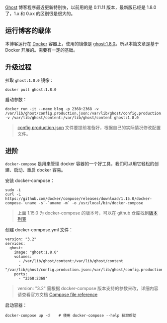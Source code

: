 [Ghost](https://ghost.org) 博客程序最近更新特别快，以前用的是 0.11.11 版本，最新版已经是 1.8.0 了，1.x 和 0.xx 的区别很是很大的。

## 运行博客的载体

本博客运行在 [Docker](https://www.docker.com/) 容器上，使用的镜像是 [ghost:1.8.0](https://store.docker.com/images/ghost)。所以本篇文章是基于 Docker 开展的。需要有一定的基础。

## 升级过程

拉取 `ghost:1.8.0` 镜像：
```
docker pull ghost:1.8.0
```

启动参数：
```
docker run -it --name blog -p 2368:2368 -v /var/lib/ghost/config.production.json:/var/lib/ghost/config.production.json -v /var/lib/ghost/content:/var/lib/ghost/content ghost:1.8.0
```

> [config.production.json]() 文件要提前准备好，根据自己的实际情况修改配置文件。

## 进阶

`docker-compose` 是用来管理 docker 容器的一个好工具，我们可以用它轻松的创建、启动、重启 docker 容易。

安装 docker-compose：
```
sudo -i
curl -L https://github.com/docker/compose/releases/download/1.15.0/docker-compose-`uname -s`-`uname -m` -o /usr/local/bin/docker-compose
```
> 上面 1.15.0 为 docker-compose 的版本号，可以在 github 仓库找到[版本列表](https://github.com/docker/compose/releases)

创建 docker-compose.yml 文件：
```
version: "3.2"
services:
  ghost:
    image: "ghost:1.8.0"
    volumes:
      - /var/lib/ghost/content:/var/lib/ghost/content
      - "/var/lib/ghost/config.production.json:/var/lib/ghost/config.production.json"
    ports: 
      - "2368:2368"
```

> version: "3.2" 需根据 docker-compose 版本支持的参数来改，详细内容请查看官方文档 [Compose file reference](https://docs.docker.com/compose/compose-file/)

启动容器：
```
docker-compose up -d    # 使用 docker-compose --help 获取帮助
```